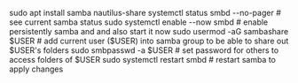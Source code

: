 sudo apt install samba nautilus-share
systemctl status smbd --no-pager  # see current samba status
sudo systemctl enable --now smbd  # enable persistently samba and and also start it now
sudo usermod -aG sambashare $USER # add current user ($USER) into samba group to be able to share out $USER's folders
sudo smbpasswd -a $USER # set password for others to access folders of $USER
sudo systemctl restart smbd   # restart samba to apply changes		
